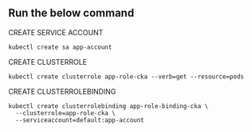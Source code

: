 ## Run the below command

CREATE SERVICE ACCOUNT
```
kubectl create sa app-account

```

CREATE CLUSTERROLE
```
kubectl create clusterrole app-role-cka --verb=get --resource=pods

```

CREATE CLUSTERROLEBINDING
```
kubectl create clusterrolebinding app-role-binding-cka \
  --clusterrole=app-role-cka \
  --serviceaccount=default:app-account

```
